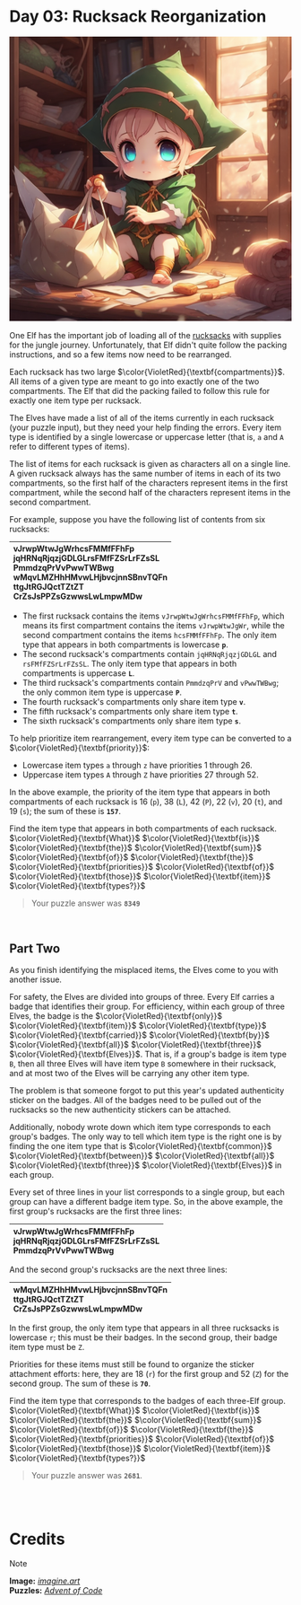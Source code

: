 # Day 03: Rucksack Reorganization

<img src=https://github.com/Kyros0718/Advent_of_Code/blob/main/Media/baby%20elf%20putting%20items%20in%20bag.png>

One Elf has the important job of loading all of the [rucksacks](https://en.wikipedia.org/wiki/Backpack) with supplies for the jungle journey. Unfortunately, that Elf didn't quite follow the packing instructions, and so a few items now need to be rearranged.

Each rucksack has two large $\color{VioletRed}{\textbf{compartments}}$. All items of a given type are meant to go into exactly one of the two compartments. The Elf that did the packing failed to follow this rule for exactly one item type per rucksack.

The Elves have made a list of all of the items currently in each rucksack (your puzzle input), but they need your help finding the errors. Every item type is identified by a single lowercase or uppercase letter (that is, `a` and `A` refer to different types of items).

The list of items for each rucksack is given as characters all on a single line. A given rucksack always has the same number of items in each of its two compartments, so the first half of the characters represent items in the first compartment, while the second half of the characters represent items in the second compartment.

For example, suppose you have the following list of contents from six rucksacks:

| vJrwpWtwJgWrhcsFMMfFFhFp<br>jqHRNqRjqzjGDLGLrsFMfFZSrLrFZsSL<br>PmmdzqPrVvPwwTWBwg<br>wMqvLMZHhHMvwLHjbvcjnnSBnvTQFn<br>ttgJtRGJQctTZtZT<br>CrZsJsPPZsGzwwsLwLmpwMDw |
| :--- |

- The first rucksack contains the items `vJrwpWtwJgWrhcsFMMfFFhFp`, which means its first compartment contains the items `vJrwpWtwJgWr`, while the second compartment contains the items `hcsFMMfFFhFp`. The only item type that appears in both compartments is lowercase **`p`**.
- The second rucksack's compartments contain `jqHRNqRjqzjGDLGL` and `rsFMfFZSrLrFZsSL`. The only item type that appears in both compartments is uppercase **`L`**.
- The third rucksack's compartments contain `PmmdzqPrV` and `vPwwTWBwg`; the only common item type is uppercase **`P`**.
- The fourth rucksack's compartments only share item type **`v`**.
- The fifth rucksack's compartments only share item type **`t`**.
- The sixth rucksack's compartments only share item type **`s`**.

To help prioritize item rearrangement, every item type can be converted to a $\color{VioletRed}{\textbf{priority}}$:

- Lowercase item types `a` through `z` have priorities 1 through 26.
- Uppercase item types `A` through `Z` have priorities 27 through 52.

In the above example, the priority of the item type that appears in both compartments of each rucksack is 16 (`p`), 38 (`L`), 42 (`P`), 22 (`v`), 20 (`t`), and 19 (`s`); the sum of these is **`157`**.

Find the item type that appears in both compartments of each rucksack. $\color{VioletRed}{\textbf{What}}$ $\color{VioletRed}{\textbf{is}}$ $\color{VioletRed}{\textbf{the}}$ $\color{VioletRed}{\textbf{sum}}$ $\color{VioletRed}{\textbf{of}}$ $\color{VioletRed}{\textbf{the}}$ $\color{VioletRed}{\textbf{priorities}}$ $\color{VioletRed}{\textbf{of}}$ $\color{VioletRed}{\textbf{those}}$ $\color{VioletRed}{\textbf{item}}$ $\color{VioletRed}{\textbf{types?}}$

> Your puzzle answer was **`8349`**

<br>

##  Part Two
As you finish identifying the misplaced items, the Elves come to you with another issue.

For safety, the Elves are divided into groups of three. Every Elf carries a badge that identifies their group. For efficiency, within each group of three Elves, the badge is the $\color{VioletRed}{\textbf{only}}$ $\color{VioletRed}{\textbf{item}}$ $\color{VioletRed}{\textbf{type}}$ $\color{VioletRed}{\textbf{carried}}$ $\color{VioletRed}{\textbf{by}}$ $\color{VioletRed}{\textbf{all}}$ $\color{VioletRed}{\textbf{three}}$ $\color{VioletRed}{\textbf{Elves}}$. That is, if a group's badge is item type `B`, then all three Elves will have item type `B` somewhere in their rucksack, and at most two of the Elves will be carrying any other item type.

The problem is that someone forgot to put this year's updated authenticity sticker on the badges. All of the badges need to be pulled out of the rucksacks so the new authenticity stickers can be attached.

Additionally, nobody wrote down which item type corresponds to each group's badges. The only way to tell which item type is the right one is by finding the one item type that is $\color{VioletRed}{\textbf{common}}$ $\color{VioletRed}{\textbf{between}}$ $\color{VioletRed}{\textbf{all}}$ $\color{VioletRed}{\textbf{three}}$ $\color{VioletRed}{\textbf{Elves}}$ in each group.

Every set of three lines in your list corresponds to a single group, but each group can have a different badge item type. So, in the above example, the first group's rucksacks are the first three lines:

| vJrwpWtwJgWrhcsFMMfFFhFp<br>jqHRNqRjqzjGDLGLrsFMfFZSrLrFZsSL<br>PmmdzqPrVvPwwTWBwg |
| :--- |

And the second group's rucksacks are the next three lines:

| wMqvLMZHhHMvwLHjbvcjnnSBnvTQFn<br>ttgJtRGJQctTZtZT<br>CrZsJsPPZsGzwwsLwLmpwMDw |
| :--- |

In the first group, the only item type that appears in all three rucksacks is lowercase `r`; this must be their badges. In the second group, their badge item type must be `Z`.

Priorities for these items must still be found to organize the sticker attachment efforts: here, they are 18 (`r`) for the first group and 52 (`Z`) for the second group. The sum of these is **`70`**.

Find the item type that corresponds to the badges of each three-Elf group. $\color{VioletRed}{\textbf{What}}$ $\color{VioletRed}{\textbf{is}}$ $\color{VioletRed}{\textbf{the}}$ $\color{VioletRed}{\textbf{sum}}$ $\color{VioletRed}{\textbf{of}}$ $\color{VioletRed}{\textbf{the}}$ $\color{VioletRed}{\textbf{priorities}}$ $\color{VioletRed}{\textbf{of}}$ $\color{VioletRed}{\textbf{those}}$ $\color{VioletRed}{\textbf{item}}$ $\color{VioletRed}{\textbf{types?}}$

> Your puzzle answer was **`2681`**.

<br>
<br>

# Credits

> [!NOTE]  
> **Image:** [_imagine.art_](https://www.imagine.art/)<br>
> **Puzzles:** [_Advent of Code_](https://adventofcode.com/)




